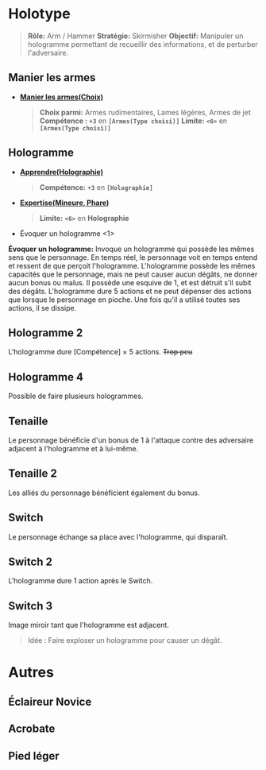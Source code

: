 # Holotype
> **Rôle:** Arm / Hammer
> **Stratégie:** Skirmisher
> **Objectif:** Manipuler un hologramme permettant de recueillir des informations, et de perturber l'adversaire. 

## Manier les armes

* **[Manier les armes(Choix)](https://trello.com/c/8vrAmkjp/121-manier-les-armes-type-darme)**
    > **Choix parmi:**
Armes rudimentaires, Lames légères, Armes de jet
   > **Compétence :**
**`+3`** en **`[Armes(Type choisi)]`**
    > **Limite:**
**`<6>`** en **`[Armes(Type choisi)]`**


## Hologramme

* **[Apprendre(Holographie)](https://trello.com/c/okzDUbWA)**
   > **Compétence:**
**`+3`** en **`[Holographie]`**
* **[Expertise(Mineure, Phare)](https://trello.com/c/0EKOzT2h)**
    > **Limite:**
**`<6>`** en **Holographie**
* Évoquer un hologramme <1>

**Évoquer un hologramme:**
Invoque un hologramme qui possède les mêmes sens que le personnage. En temps réel, le personnage voit en temps entend et ressent de que perçoit l'hologramme.
L'hologramme possède les mêmes capacités que le personnage, mais ne peut causer aucun dégâts, ne donner aucun bonus ou malus.
Il possède une esquive de 1, et est détruit s'il subit des dégâts. 
L'hologramme dure 5 actions et ne peut dépenser des actions que lorsque le personnage en pioche. Une fois qu'il a utilisé toutes ses actions, il se dissipe.

## Hologramme 2
L'hologramme dure [Compétence] × 5 actions. ~~Trop peu~~

## Hologramme 4
Possible de faire plusieurs hologrammes. 

## Tenaille
Le personnage bénéficie d'un bonus de 1 à l'attaque contre des adversaire adjacent à l'hologramme et à lui-même.

## Tenaille 2
Les alliés du personnage bénéficient également du bonus. 

## Switch
Le personnage échange sa place avec l'hologramme, qui disparaît.

## Switch 2
L'hologramme dure 1 action après le Switch.

## Switch 3
Image miroir tant que l'hologramme est adjacent.

> Idée :
Faire exploser un hologramme pour causer un dégât. 

# Autres

## Éclaireur Novice

## Acrobate

## Pied léger
